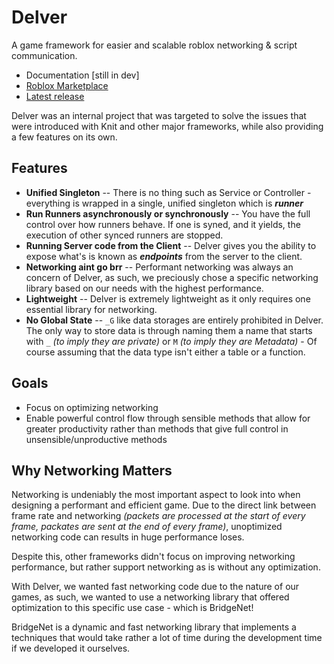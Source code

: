 # Delver
A game framework for easier and scalable roblox networking & script communication.

* Documentation [still in dev]
* [Roblox Marketplace](https://www.roblox.com/library/11521305055/Delver)
* [Latest release](https://github.com/Plothan/Delver/releases/tag/V1.0.0)

Delver was an internal project that was targeted to solve the issues that were introduced with Knit and other major frameworks, while also providing a few features on its own.

## Features

* **Unified Singleton** -- There is no thing such as Service or Controller - everything is wrapped in a single, unified singleton which is ***runner***
* **Run Runners asynchronously or synchronously** -- You have the full control over how runners behave. If one is syned, and it yields, the execution of other synced runners are stopped.
* **Running Server code from the Client** -- Delver gives you the ability to expose what's is known as ***endpoints*** from the server to the client. 
* **Networking aint go brr** -- Performant networking was always an concern of Delver, as such, we preciously chose a specific networking library based on our needs with the highest performance.
* **Lightweight** -- Delver is extremely lightweight as it only requires one essential library for networking.
* **No Global State** -- `_G` like data storages are entirely prohibited in Delver. The only way to store data is through naming them a name that starts with `_` *(to imply they are private)* or `M` *(to imply they are Metadata)* - Of course assuming that the data type isn't either a table or a function. 

## Goals

* Focus on optimizing networking
* Enable powerful control flow through sensible methods that allow for greater productivity rather than methods that give full control in unsensible/unproductive methods

## Why Networking Matters
Networking is undeniably the most important aspect to look into when designing a performant and efficient game. Due to the direct link between frame rate and networking *(packets are processed at the start of every frame, packates are sent at the end of every frame)*, unoptimized networking code can results in huge performance loses.

Despite this, other frameworks didn't focus on improving networking performance, but rather support networking as is without any optimization.

With Delver, we wanted fast networking code due to the nature of our games, as such, we wanted to use a networking library that offered optimization to this specific use case - which is BridgeNet!

BridgeNet is a dynamic and fast networking library that implements a techniques that would take rather a lot of time during the development time if we developed it ourselves.